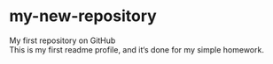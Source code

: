 # my-new-repository
My first repository on GitHub  
This is my first readme profile, and it‘s done for my simple homework.
